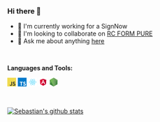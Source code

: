 ### Hi there 👋

- 🔭 I'm currently working for a SignNow
- 👯 I'm looking to collaborate on [RC FORM PURE](https://github.com/mallchel/rc-form-pure)
- 💬 Ask me about anything [here](https://github.com/mallchel/mallchel/issues)

<br />

**Languages and Tools:**  

<code><img height="20" src="https://raw.githubusercontent.com/github/explore/80688e429a7d4ef2fca1e82350fe8e3517d3494d/topics/javascript/javascript.png"></code>
<code><img height="20" src="https://raw.githubusercontent.com/github/explore/80688e429a7d4ef2fca1e82350fe8e3517d3494d/topics/typescript/typescript.png"></code>
<code><img height="20" src="https://raw.githubusercontent.com/github/explore/80688e429a7d4ef2fca1e82350fe8e3517d3494d/topics/react/react.png"></code>
<code><img height="20" src="https://raw.githubusercontent.com/github/explore/80688e429a7d4ef2fca1e82350fe8e3517d3494d/topics/angular/angular.png"></code>
<code><img height="20" src="https://raw.githubusercontent.com/github/explore/80688e429a7d4ef2fca1e82350fe8e3517d3494d/topics/nodejs/nodejs.png"></code>


<br />

[![Sebastian's github stats](https://github-readme-stats.vercel.app/api?username=mallchel)](https://github.com/anuraghazra/github-readme-stats)
